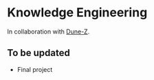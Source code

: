 # Knowledge Engineering 

In collaboration with [Dune-Z](https://github.com/Dune-Z).

## To be updated

- Final project

